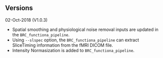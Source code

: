 ## Versions

02-Oct-2018 (V1.0.3)
 - Spatial smoothing and physiological noise removal inputs are updated in the `BRC_functiona_pipeline`.
 - Using `--slspec` option, the `BRC_functiona_pipeline` can extract SliceTiming information from the fMRI DICOM file.
 - Intensity Normasization is added to `BRC_functiona_pipeline`.
